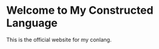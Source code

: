 <!DOCTYPE html>
<html>
<head>
    <title>My Conlang</title>
</head>
<body>
    <h1>Welcome to My Constructed Language</h1>
    <p>This is the official website for my conlang.</p>
</body>
</html>
